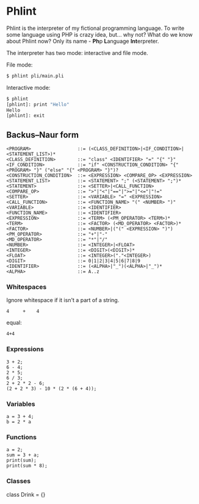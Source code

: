 # Phlint

Phlint is the interpreter of my fictional programming language. To write some
language using PHP is crazy idea, but... why not? What do we know about Phlint now?
Only its name - **Ph**p **L**anguage **Int**erpreter.

The interpreter has two mode: interactive and file mode.
 
 
File mode:
```sh
$ phlint pli/main.pli
```

Interactive mode:
```sh
$ phlint
[phlint]: print "Hello"
Hello
[phlint]: exit
```

## Backus–Naur form

```
<PROGRAM>                 ::= (<CLASS_DEFINITION>|<IF_CONDITION>|<STATEMENT_LIST>)*
<CLASS_DEFINITION>        ::= "class" <IDENTIFIER> "=" "{" "}"
<IF_CONDITION>            ::= "if" <CONSTRUCTION_CONDITION> "{" <PROGRAM> "}" ("else" "{" <PROGRAM> "}")?
<CONSTRUCTION_CONDITION>  ::= <EXPRESSION> <COMPARE_OP> <EXPRESSION>
<STATEMENT_LIST>          ::= <STATEMENT> ";" (<STATEMENT> ";")*
<STATEMENT>               ::= <SETTER>|<CALL_FUNCTION>
<COMPARE_OP>              ::= ">"|"<"|"=="|">="|"<="|"!="
<SETTER>                  ::= <VARIABLE> "=" <EXPRESSION>
<CALL_FUNCTION>           ::= <FUNCTION_NAME> "(" <NUMBER> ")"
<VARIABLE>                ::= <IDENTIFIER>
<FUNCTION_NAME>           ::= <IDENTIFIER>
<EXPRESSION>              ::= <TERM> (<PM_OPERATOR> <TERM>)*
<TERM>                    ::= <FACTOR> (<MD_OPERATOR> <FACTOR>)*
<FACTOR>                  ::= <NUMBER>|("(" <EXPRESSION> ")")
<PM_OPERATOR>             ::= "+"|"-"
<MD_OPERATOR>             ::= "*"|"/"
<NUMBER>                  ::= <INTEGER>|<FLOAT>
<INTEGER>                 ::= <DIGIT>(<DIGIT>)*
<FLOAT>                   ::= <INTEGER>("."<INTEGER>)
<DIGIT>                   ::= 0|1|2|3|4|5|6|7|8|9
<IDENTIFIER>              ::= (<ALPHA>|"_")(<ALPHA>|"_")*
<ALPHA>                   ::= A..z
```

### Whitespaces

Ignore whitespace if it isn't a part of a string.

```
4     +    4
```
equal:
```
4+4
```

### Expressions

```
3 + 2;
6 - 4;
2 * 5;
6 / 3;
2 + 2 * 2 - 6;
(2 + 2 * 3) - 10 * (2 * (6 + 4));
```


### Variables

```
a = 3 + 4;
b = 2 * a
```

### Functions

```
a = 2;
sum = 3 + a;
print(sum);
print(sum * 8);
```

### Classes

class Drink = {}
